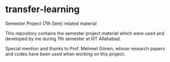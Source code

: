 # transfer-learning
Semester Project (7th Sem) related material

This repository contains the semester project material which were used and developed by me during 7th semester at IIIT Allahabad.

Special mention and thanks to Prof. Mehmet Gönen, whose research papers and codes have been used when working on this project.
